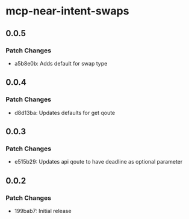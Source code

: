 # mcp-near-intent-swaps

## 0.0.5

### Patch Changes

- a5b8e0b: Adds default for swap type

## 0.0.4

### Patch Changes

- d8d13ba: Updates defaults for get qoute

## 0.0.3

### Patch Changes

- e515b29: Updates api qoute to have deadline as optional parameter

## 0.0.2

### Patch Changes

- 199bab7: Initial release
